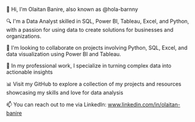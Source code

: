👋 Hi, I'm Olaitan Banire, also known as @hola-barnny

🔍 I'm a Data Analyst skilled in SQL, Power BI, Tableau, Excel, and Python, with a passion for using data to create solutions for businesses and organizations.

🤝 I'm looking to collaborate on projects involving Python, SQL, Excel, and data visualization using Power BI and Tableau.

💼 In my professional work, I specialize in turning complex data into actionable insights

📊 Visit my GitHub to explore a collection of my projects and resources showcasing my skills and love for data analysis

📫 You can reach out to me via LinkedIn: www.linkedin.com/in/olaitan-banire
